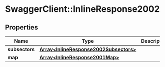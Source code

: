 # SwaggerClient::InlineResponse2002

## Properties
Name | Type | Description | Notes
------------ | ------------- | ------------- | -------------
**subsectors** | [**Array&lt;InlineResponse2002Subsectors&gt;**](InlineResponse2002Subsectors.md) |  | [optional] 
**map** | [**Array&lt;InlineResponse2001Map&gt;**](InlineResponse2001Map.md) |  | [optional] 


